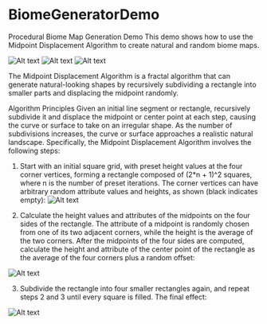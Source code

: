 # BiomeGeneratorDemo

Procedural Biome Map Generation Demo
This demo shows how to use the Midpoint Displacement Algorithm to create natural and random biome maps.

![Alt text](https://user-images.githubusercontent.com/33598732/257488191-b02cbc51-8e16-4eb5-9dcb-7ab87ffaf270.png)
![Alt text](https://user-images.githubusercontent.com/33598732/257488169-82f93da0-58b3-4a69-b823-a80bdf398ba3.png)
![Alt text](https://user-images.githubusercontent.com/33598732/257488180-6172c5c4-6f43-42ca-837f-08eba52b08c2.png)

The Midpoint Displacement Algorithm is a fractal algorithm that can generate natural-looking shapes by recursively subdividing a rectangle into smaller parts and displacing the midpoint randomly.

Algorithm Principles
Given an initial line segment or rectangle, recursively subdivide it and displace the midpoint or center point at each step, causing the curve or surface to take on an irregular shape. As the number of subdivisions increases, the curve or surface approaches a realistic natural landscape. Specifically, the Midpoint Displacement Algorithm involves the following steps:

1. Start with an initial square grid, with preset height values at the four corner vertices, forming a rectangle composed of (2*n + 1)^2 squares, where n is the number of preset iterations. The corner vertices can have arbitrary random attribute values and heights, as shown (black indicates empty):
![Alt text](https://user-images.githubusercontent.com/33598732/257488183-220b43f4-1027-46e5-b4ef-ac1feb878b06.png)

2. Calculate the height values and attributes of the midpoints on the four sides of the rectangle. The attribute of a midpoint is randomly chosen from one of its two adjacent corners, while the height is the average of the two corners. After the midpoints of the four sides are computed, calculate the height and attribute of the center point of the rectangle as the average of the four corners plus a random offset:

![Alt text](https://user-images.githubusercontent.com/33598732/257488186-7c288f46-6c27-4c67-b447-3b9be677e0d9.png)

3. Subdivide the rectangle into four smaller rectangles again, and repeat steps 2 and 3 until every square is filled. The final effect:

![Alt text](https://user-images.githubusercontent.com/33598732/257488190-24636371-22ab-4189-bf10-20d0d3330f3e.png)
